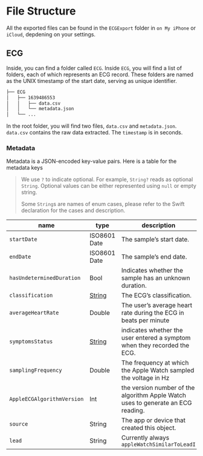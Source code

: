 # File Structure

All the exported files can be found in the `ECGExport` folder in `on My iPhone` or `iCloud`, depdening on your settings.

## ECG
Inside, you can find a folder called `ECG`. Inside `ECG`, you will find a list of folders, each of which represents an ECG record. These folders are named as the UNIX timestamp of the start date, serving as unique identifier.

```sh
├── ECG
│   ├── 1639486553
│   │   ├── data.csv
│   │   └── metadata.json
│   └── ...
```
In the root folder, you will find two files, `data.csv` and `metadata.json`. `data.csv` contains the raw data extracted. The `timestamp` is in seconds.

### Metadata
Metadata is a JSON-encoded key-value pairs. Here is a table for the metadata keys

> We use `?` to indicate optional. For example, `String?` reads as optional `String`. Optional values can be either represented using `null` or empty string.
>
> Some `String`s are names of enum cases, please refer to the Swift declaration for the cases and description.

| name | type | description | Example |
|------|------|-------------|---------|
| `startDate` | ISO8601 Date | The sample’s start date. | "2021-12-14T12:55:53Z" |
| `endDate` | ISO8601 Date | The sample’s end date. | "2021-12-14T12:56:23Z" |
| `hasUndeterminedDuration` | Bool | Indicates whether the sample has an unknown duration. | false |
| `classification` | [String](https://developer.apple.com/documentation/healthkit/hkelectrocardiogram/classification-swift.enum) | The ECG’s classification. | "sinusRhythm" |
| `averageHeartRate` | Double | The user’s average heart rate during the ECG in beats per minute | 94 |
| `symptomsStatus` | [String](https://developer.apple.com/documentation/healthkit/hkelectrocardiogram/symptomsstatus-swift.enum) | indicates whether the user entered a symptom when they recorded the ECG. | "notSet" |
| `samplingFrequency` | Double | The frequency at which the Apple Watch sampled the voltage in Hz | 511.0390625 |
| `AppleECGAlgorithmVersion` | Int | the version number of the algorithm Apple Watch uses to generate an ECG reading. | 1 |
| `source` | String | The app or device that created this object. | "ECG (com.apple.NanoHeartRhythm)" |
| `lead` | String | Currently always `appleWatchSimilarToLeadI` | "appleWatchSimilarToLeadI" |

